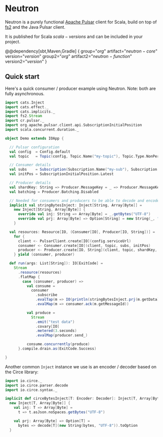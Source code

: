 # Neutron

Neutron is a purely functional [Apache Pulsar](https://pulsar.apache.org/) client for Scala, build on top of [fs2](https://fs2.io) and the Java Pulsar client.

It is published for Scala $scala-versions$ and can be included in your project.

@@dependency[sbt,Maven,Gradle] {
  group="$org$" artifact="$neutron-core$" version="$version$"
  group2="$org$" artifact2="$neutron-function$" version2="$version$"
}

## Quick start

Here's a quick consumer / producer example using Neutron. Note: both are fully asynchronous.

```scala mdoc:compile-only
import cats.Inject
import cats.effect._
import cats.implicits._
import fs2.Stream
import cr.pulsar._
import org.apache.pulsar.client.api.SubscriptionInitialPosition
import scala.concurrent.duration._

object Demo extends IOApp {

  // Pulsar configuration
  val config  = Config.default
  val topic   = Topic(config, Topic.Name("my-topic"), Topic.Type.NonPersistent)

  // Consumer details
  val subs    = Subscription(Subscription.Name("my-sub"), Subscription.Type.Shared)
  val initPos = SubscriptionInitialPosition.Latest

  // Producer details
  val shardKey: String => Producer.MessageKey = _ => Producer.MessageKey.Default
  val batching = Producer.Batching.Disabled

  // Needed for consumers and producers to be able to decode and encode messages, respectively
  implicit val stringBytesInject: Inject[String, Array[Byte]] =
    new Inject[String, Array[Byte]] {
      override val inj: String => Array[Byte] = _.getBytes("UTF-8")
      override val prj: Array[Byte] => Option[String] = new String(_, "UTF-8").some
    }

  val resources: Resource[IO, (Consumer[IO], Producer[IO, String])] =
    for {
      client <- PulsarClient.create[IO](config.serviceUrl)
      consumer <- Consumer.create[IO](client, topic, subs, initPos)
      producer <- Producer.create[IO, String](client, topic, shardKey, batching)
    } yield (consumer, producer)

  def run(args: List[String]): IO[ExitCode] =
    Stream
      .resource(resources)
      .flatMap {
        case (consumer, producer) =>
          val consume =
            consumer
              .subscribe
              .evalTap(m => IO(println(stringBytesInject.prj(m.getData))))
              .evalMap(m => consumer.ack(m.getMessageId))

          val produce =
            Stream
              .emit("test data")
              .covary[IO]
              .metered(3.seconds)
              .evalMap(producer.send_)

          consume.concurrently(produce)
      }.compile.drain.as(ExitCode.Success)

}
```

Another common `Inject` instance we use is an encoder / decoder based on the Circe library:

```scala
import io.circe._
import io.circe.parser.decode
import io.circe.syntax._

implicit def circeBytesInject[T: Encoder: Decoder]: Inject[T, Array[Byte]] =
  new Inject[T, Array[Byte]] {
    val inj: T => Array[Byte] =
      t => t.asJson.noSpaces.getBytes("UTF-8")

    val prj: Array[Byte] => Option[T] =
      bytes => decode[T](new String(bytes, "UTF-8")).toOption
  }
```

